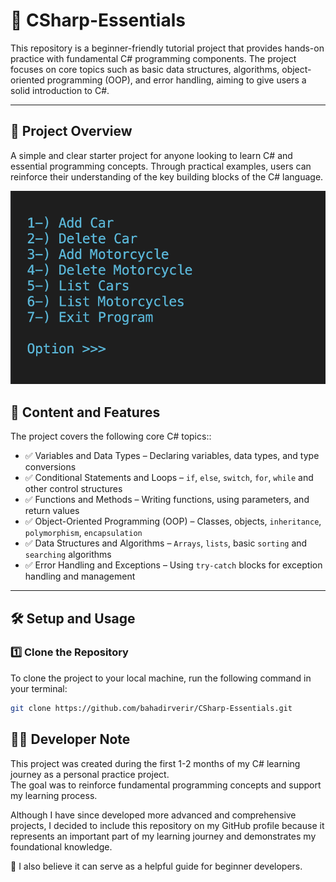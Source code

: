 # 🔷 CSharp-Essentials 

This repository is a beginner-friendly tutorial project that provides hands-on practice with fundamental C# programming components. The project focuses on core topics such as basic data structures, algorithms, object-oriented programming (OOP), and error handling, aiming to give users a solid introduction to C#.

---

## 🚀 Project Overview

A simple and clear starter project for anyone looking to learn C# and essential programming concepts. Through practical examples, users can reinforce their understanding of the key building blocks of the C# language.

![Açıklama](https://github.com/bahadirverir/Assets/blob/main/Ekran%20Resmi%202025-09-30%2003.03.43.png)


## 📌 Content and Features

The project covers the following core C# topics::

- ✅ Variables and Data Types – Declaring variables, data types, and type conversions 
- ✅ Conditional Statements and Loops – `if`, `else`, `switch`, `for`, `while` and other control structures  
- ✅ Functions and Methods – Writing functions, using parameters, and return values
- ✅ Object-Oriented Programming (OOP) – Classes, objects, `inheritance`, `polymorphism`, `encapsulation`
- ✅ Data Structures and Algorithms – `Arrays`, `lists`, basic `sorting` and `searching` algorithms  
- ✅ Error Handling and Exceptions – Using `try-catch` blocks for exception handling and management 

---

## 🛠 Setup and Usage

### 1️⃣ Clone the Repository

To clone the project to your local machine, run the following command in your terminal:

```bash
git clone https://github.com/bahadirverir/CSharp-Essentials.git
```

## 🧑‍💻 Developer Note

This project was created during the first 1-2 months of my C# learning journey as a personal practice project.  
The goal was to reinforce fundamental programming concepts and support my learning process.

Although I have since developed more advanced and comprehensive projects, I decided to include this repository on my GitHub profile because it represents an important part of my learning journey and demonstrates my foundational knowledge.

💫 I also believe it can serve as a helpful guide for beginner developers.
